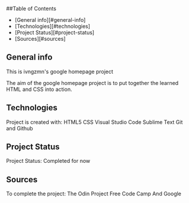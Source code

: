 ##Table of Contents
* [General info][#general-info]
* [Technologies][#technologies]
* [Project Status][#project-status]
* [Sources][#sources]

## General info
This is ivngzmn's google homepage project

The aim of the google homepage project is to put together the learned HTML and CSS into action. 

## Technologies
Project is created with: 
HTML5
CSS
Visual Studio Code
Sublime Text
Git and Github

## Project Status
Project Status: 
Completed for now 

## Sources
To complete the project:
The Odin Project
Free Code Camp
And Google
